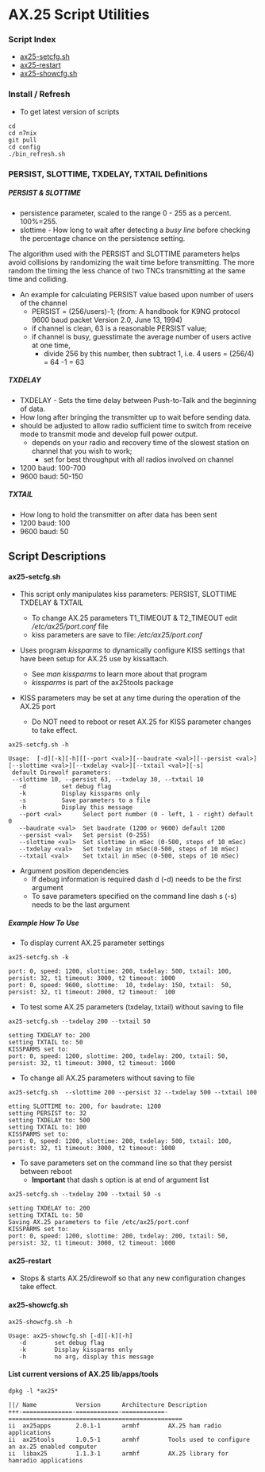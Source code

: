 # AX.25 Script Utilities

### Script Index
* [ax25-setcfg.sh](#ax25-setcfgsh)
* [ax25-restart](#ax25-restart)
* [ax25-showcfg.sh](#ax25-showcfgsh)

### Install / Refresh

* To get latest version of scripts
```
cd
cd n7nix
git pull
cd config
./bin_refresh.sh
```

### PERSIST, SLOTTIME, TXDELAY, TXTAIL Definitions

##### PERSIST & SLOTTIME
* persistence parameter, scaled to the range 0 - 255 as a percent. 100%=255.
* slottime - How long to wait after detecting a _busy line_ before checking the percentage chance on the persistence setting.

The algorithm used with the PERSIST and SLOTTIME parameters helps avoid
collisions by randomizing the wait time before transmitting. The more random the timing
the less chance of two TNCs transmitting at the same time and colliding.

* An example for calculating PERSIST value based upon number of users of the channel
  * PERSIST = (256/users)-1; (from: A handbook for K9NG protocol 9600 baud packet Version 2.0, June 13, 1994)
  * if channel is clean, 63 is a reasonable PERSIST value;
  * if channel is busy, guesstimate the average number of users active at one time,
    * divide 256 by this number, then subtract 1, i.e. 4 users = (256/4) = 64 -1 = 63

##### TXDELAY
* TXDELAY - Sets the time delay between Push-to-Talk and the beginning of data.
* How long after bringing the transmitter up to wait before sending data.
* should be adjusted to allow radio sufficient time to switch from receive mode to transmit mode and develop full power output.
  * depends on your radio and recovery time of the slowest station on channel that you wish to work;
    * set for best throughput with all radios involved on channel
* 1200 baud: 100-700
* 9600 baud: 50-150

##### TXTAIL
* How long to hold the transmitter on after data has been sent
* 1200 baud: 100
* 9600 baud: 50

## Script Descriptions

#### ax25-setcfg.sh

* This script only manipulates kiss parameters: PERSIST, SLOTTIME TXDELAY & TXTAIL
  * To change AX.25 parameters T1_TIMEOUT & T2_TIMEOUT edit _/etc/ax25/port.conf_ file
  * kiss parameters are save to file: _/etc/ax25/port.conf_

* Uses program _kissparms_ to dynamically configure KISS settings that have been setup for AX.25 use by kissattach.
  * See _man kissparms_ to learn more about that program
  * _kissparms_ is part of the ax25tools package
* KISS parameters may be set at any time during the operation of the AX.25 port
  * Do NOT need to reboot or reset AX.25 for KISS parameter changes to take effect.

```
ax25-setcfg.sh -h

Usage:  [-d][-k][-h][[--port <val>][--baudrate <val>][--persist <val>][--slottime <val>][--txdelay <val>][--txtail <val>][-s]
 default Direwolf parameters:
 --slottime 10, --persist 63, --txdelay 30, --txtail 10
   -d          set debug flag
   -k          Display kissparms only
   -s          Save parameters to a file
   -h          Display this message
   --port <val>      Select port number (0 - left, 1 - right) default 0
   --baudrate <val>  Set baudrate (1200 or 9600) default 1200
   --persist <val>   Set persist (0-255)
   --slottime <val>  Set slottime in mSec (0-500, steps of 10 mSec)
   --txdelay <val>   Set txdelay in mSec(0-500, steps of 10 mSec)
   --txtail <val>    Set txtail in mSec (0-500, steps of 10 mSec)
```
* Argument position dependencies
  * If debug information is required dash d (-d) needs to be the first argument
  * To save parameters specified on the command line dash s (-s) needs to be the last argument

##### Example How To Use

* To display current AX.25 parameter settings

```
ax25-setcfg.sh -k

port: 0, speed: 1200, slottime: 200, txdelay: 500, txtail: 100, persist: 32, t1 timeout: 3000, t2 timeout: 1000
port: 0, speed: 9600, slottime:  10, txdelay: 150, txtail:  50, persist: 32, t1 timeout: 2000, t2 timeout:  100
```

* To test some AX.25 parameters (txdelay, txtail) without saving to file
```
ax25-setcfg.sh --txdelay 200 --txtail 50

setting TXDELAY to: 200
setting TXTAIL to: 50
KISSPARMS set to:
port: 0, speed: 1200, slottime: 200, txdelay: 200, txtail: 50, persist: 32, t1 timeout: 3000, t2 timeout: 1000
```
* To change all AX.25 parameters without saving to file
```
ax25-setcfg.sh  --slottime 200 --persist 32 --txdelay 500 --txtail 100

etting SLOTTIME to: 200, for baudrate: 1200
setting PERSIST to: 32
setting TXDELAY to: 500
setting TXTAIL to: 100
KISSPARMS set to:
port: 0, speed: 1200, slottime: 200, txdelay: 500, txtail: 100, persist: 32, t1 timeout: 3000, t2 timeout: 1000
```

* To save parameters set on the command line so that they persist between reboot
  * __Important__ that dash s option is at end of argument list
```
ax25-setcfg.sh --txdelay 200 --txtail 50 -s

setting TXDELAY to: 200
setting TXTAIL to: 50
Saving AX.25 parameters to file /etc/ax25/port.conf
KISSPARMS set to:
port: 0, speed: 1200, slottime: 200, txdelay: 200, txtail: 50, persist: 32, t1 timeout: 3000, t2 timeout: 1000
```

#### ax25-restart

* Stops & starts AX.25/direwolf so that any new configuration changes take effect.

#### ax25-showcfg.sh
```
ax25-showcfg.sh -h

Usage: ax25-showcfg.sh [-d][-k][-h]
   -d        set debug flag
   -k        Display kissparms only
   -h        no arg, display this message
```

#### List current versions of AX.25 lib/apps/tools
```
dpkg -l *ax25*

||/ Name           Version      Architecture Description
+++-==============-============-============-=================================================
ii  ax25apps       2.0.1-1      armhf        AX.25 ham radio applications
ii  ax25tools      1.0.5-1      armhf        Tools used to configure an ax.25 enabled computer
ii  libax25        1.1.3-1      armhf        AX.25 library for hamradio applications
```